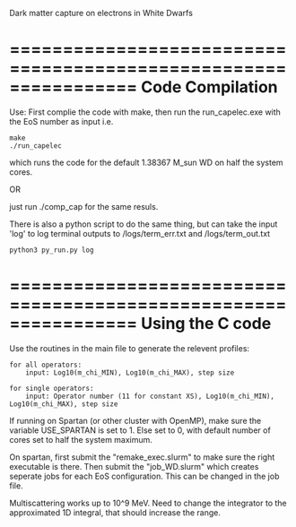 Dark matter capture on electrons in White Dwarfs

================================================================
Code Compilation
================================================================

Use:
First complie the code with make, then run the run_capelec.exe with the EoS number as input i.e.

    make
    ./run_capelec

which runs the code for the default 1.38367 M_sun WD on half the system cores.

OR 

just run 
    ./comp_cap
for the same resuls.

There is also a python script to do the same thing, but can take the input 'log' to log terminal outputs to /logs/term_err.txt and /logs/term_out.txt

    python3 py_run.py log

================================================================
Using the C code
================================================================

Use the routines in the main file to generate the relevent profiles:

    for all operators:
        input: Log10(m_chi_MIN), Log10(m_chi_MAX), step size

    for single operators:
        input: Operator number (11 for constant XS), Log10(m_chi_MIN), Log10(m_chi_MAX), step size

If running on Spartan (or other cluster with OpenMP), make sure the variable USE_SPARTAN is set to 1.
Else set to 0, with default number of cores set to half the system maximum. 

On spartan, first submit the "remake_exec.slurm" to make sure the right executable is there. Then submit the "job_WD.slurm" which creates seperate jobs for each  EoS configuration. This can be changed in the job file.

Multiscattering works up to 10^9 MeV. Need to change the integrator to the approximated 1D integral, that should increase the range. 